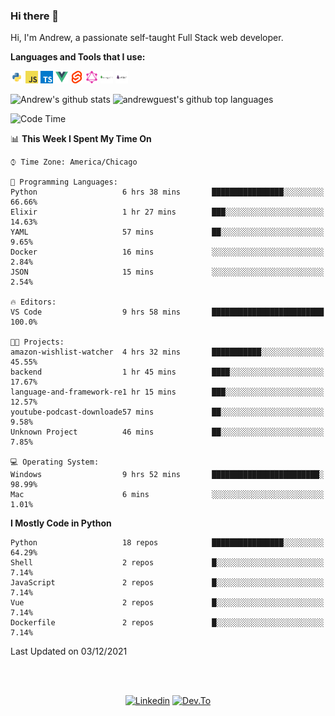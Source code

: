 ### Hi there 👋

Hi, I'm Andrew, a passionate self-taught Full Stack web developer.

**Languages and Tools that I use:**  

<code><img height="20" src="https://raw.githubusercontent.com/github/explore/80688e429a7d4ef2fca1e82350fe8e3517d3494d/topics/python/python.png"></code>
<code><img height="20" src="https://raw.githubusercontent.com/github/explore/80688e429a7d4ef2fca1e82350fe8e3517d3494d/topics/javascript/javascript.png"></code>
<code><img height="20" src="https://raw.githubusercontent.com/github/explore/80688e429a7d4ef2fca1e82350fe8e3517d3494d/topics/typescript/typescript.png"></code>
<code><img height="20" src="https://raw.githubusercontent.com/github/explore/80688e429a7d4ef2fca1e82350fe8e3517d3494d/topics/vue/vue.png"></code>
<code><img height="20" src="https://raw.githubusercontent.com/github/explore/42198dc9113595ddd22cc12771bb719c8cf08b67/topics/svelte/svelte.png"></code>
<code><img height="20" src="https://raw.githubusercontent.com/github/explore/5c058a388828bb5fde0bcafd4bc867b5bb3f26f3/topics/graphql/graphql.png"></code>
<code><img height="20" src="https://raw.githubusercontent.com/github/explore/80688e429a7d4ef2fca1e82350fe8e3517d3494d/topics/mongodb/mongodb.png"></code>
<code><img height="20" src="https://raw.githubusercontent.com/github/explore/d106aa3f6fa091ab80ab5c8cf0d931baff3caaea/topics/elixir/elixir.png"></code>

![Andrew's github stats](https://github-readme-stats.vercel.app/api?username=andrewguest&show_icons=true&theme=vue-dark&count_private=true)
<img height="180em" src="https://github-readme-stats.vercel.app/api/top-langs/?username=andrewguest&theme=vue-dark&layout=compact" alt="andrewguest's github top languages" />

<!--START_SECTION:waka-->
![Code Time](http://img.shields.io/badge/Code%20Time-883%20hrs%2053%20mins-blue)

📊 **This Week I Spent My Time On** 

```text
⌚︎ Time Zone: America/Chicago

💬 Programming Languages: 
Python                   6 hrs 38 mins       ████████████████░░░░░░░░░   66.66% 
Elixir                   1 hr 27 mins        ███░░░░░░░░░░░░░░░░░░░░░░   14.63% 
YAML                     57 mins             ██░░░░░░░░░░░░░░░░░░░░░░░   9.65% 
Docker                   16 mins             ░░░░░░░░░░░░░░░░░░░░░░░░░   2.84% 
JSON                     15 mins             ░░░░░░░░░░░░░░░░░░░░░░░░░   2.54%

🔥 Editors: 
VS Code                  9 hrs 58 mins       █████████████████████████   100.0%

🐱‍💻 Projects: 
amazon-wishlist-watcher  4 hrs 32 mins       ███████████░░░░░░░░░░░░░░   45.55% 
backend                  1 hr 45 mins        ████░░░░░░░░░░░░░░░░░░░░░   17.67% 
language-and-framework-re1 hr 15 mins        ███░░░░░░░░░░░░░░░░░░░░░░   12.57% 
youtube-podcast-downloade57 mins             ██░░░░░░░░░░░░░░░░░░░░░░░   9.58% 
Unknown Project          46 mins             ██░░░░░░░░░░░░░░░░░░░░░░░   7.85%

💻 Operating System: 
Windows                  9 hrs 52 mins       ████████████████████████░   98.99% 
Mac                      6 mins              ░░░░░░░░░░░░░░░░░░░░░░░░░   1.01%

```

**I Mostly Code in Python** 

```text
Python                   18 repos            ████████████████░░░░░░░░░   64.29% 
Shell                    2 repos             █░░░░░░░░░░░░░░░░░░░░░░░░   7.14% 
JavaScript               2 repos             █░░░░░░░░░░░░░░░░░░░░░░░░   7.14% 
Vue                      2 repos             █░░░░░░░░░░░░░░░░░░░░░░░░   7.14% 
Dockerfile               2 repos             █░░░░░░░░░░░░░░░░░░░░░░░░   7.14%

```



 Last Updated on 03/12/2021
<!--END_SECTION:waka-->

<br><br>
<p align="center">
   <a href="https://www.linkedin.com/in/andrew-guest-a891759a" target="_blank"><img src="https://img.shields.io/badge/LinkedIn-0077B5?style=for-the-badge&logo=linkedin&logoColor=white" alt="Linkedin"></a>
  <a href="https://dev.to/aguest" target="_blank"><img src="https://img.shields.io/badge/Dev.to-0A0A0A?style=for-the-badge&logo=dev%2Eto&logoColor=white" alt="Dev.To"></a>
</p>
